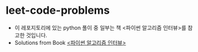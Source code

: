 # leet-code-problems
  - 이 레포지토리에 있는 python 풀이 중 일부는 책 <파이썬 알고리즘 인터뷰>를 참고한 것입니다.
  - Solutions from Book [<파이썬 알고리즘 인터뷰>](http://www.yes24.com/Product/Goods/91084402)
